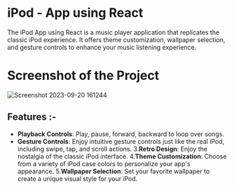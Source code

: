 # iPod - App using React

The iPod App using React is a music player application that replicates the classic iPod experience. It offers theme customization, wallpaper selection, and gesture controls to enhance your music listening experience.

# Screenshot of the Project

![Screenshot 2023-09-20 161244](https://github.com/abhishek-2511/iPod-app/assets/91653172/18e74dbe-e581-4d95-bacc-ac09ec2f701b)

## Features :-

- **Playback Controls**: Play, pause, forward, backward to loop over songs.
- **Gesture Controls**: Enjoy intuitive gesture controls just like the real iPod, including swipe, tap, and scroll actions.
3.**Retro Design**: Enjoy the nostalgia of the classic iPod interface.
4.**Theme Customization**: Choose from a variety of iPod case colors to personalize your app's appearance.
5.**Wallpaper Selection**: Set your favorite wallpaper to create a unique visual style for your iPod.
